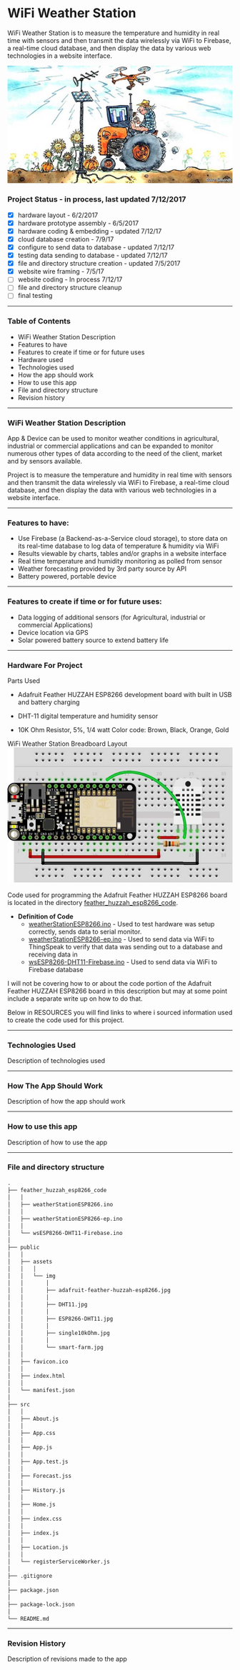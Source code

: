 # WiFi Weather Station
WiFi Weather Station is to measure the temperature and humidity in real time with sensors and then transmit the data wirelessly via WiFi to Firebase, a real-time cloud database, and then display the data by various web technologies in a website interface.

![WiFi Weather Station](public/assets/img/smart-farm.jpg)


### Project Status - in process, last updated 7/12/2017

  - [x]  hardware layout - 6/2/2017
  - [x]  hardware prototype assembly - 6/5/2017
  - [x]  hardware coding & embedding - updated 7/12/17
  - [x]  cloud database creation - 7/9/17
  - [x]  configure to send data to database - updated 7/12/17
  - [x]  testing data sending to database - updated 7/12/17
  - [x]  file and directory structure creation  - updated 7/5/2017
  - [x]  website wire framing - 7/5/17
  - [ ]  website coding - In process 7/12/17
  - [ ]  file and directory structure cleanup
  - [ ]  final testing
  
----

### Table of Contents

  -  WiFi Weather Station Description
  -  Features to have 
  -  Features to create if time or for future uses
  -  Hardware used
  -  Technologies used 
  -  How the app should work
  -  How to use this app
  -  File and directory structure
  -  Revision history
  
----

### WiFi Weather Station Description
App & Device can be used to monitor weather conditions in agricultural, industrial or commercial applications and can be expanded to monitor numerous other types of data according to the need of the client, market and by sensors available. 

Project is to measure the temperature and humidity in real time with sensors and then transmit the data wirelessly via WiFi to Firebase, a real-time cloud database, and then display the data with various web technologies in a website interface.


----

### Features to have:
- Use Firebase (a Backend-as-a-Service cloud storage), to store data on its real-time database to log data of temperature & humidity via WiFi
- Results viewable by charts, tables and/or graphs in a website interface
- Real time  temperature and humidity monitoring as polled from sensor 
- Weather forecasting provided by 3rd party source by API
- Battery powered, portable device


----

### Features to create if time or for future uses:
- Data logging of additional sensors (for Agricultural, industrial or commercial Applications)
- Device location via GPS
- Solar powered battery source to extend battery life


----

### Hardware For Project

Parts Used

  - Adafruit Feather HUZZAH ESP8266 development board with built in USB and battery charging 


  - DHT-11 digital temperature and humidity sensor


  - 10K Ohm Resistor, 5%, 1/4 watt Color code: Brown, Black, Orange, Gold  

  
  
  WiFi Weather Station Breadboard Layout  
![WiFi Weather Station Breadboard Layout](public/assets/img/ESP8266-DHT11.jpg)
	
Code used for programming the Adafruit Feather HUZZAH ESP8266 board is located in the directory  [feather_huzzah_esp8266_code](https://github.com/DKMitt/wifi_ws/tree/master/feather_huzzah_esp8266_code). 

* __Definition of Code__
  * [weatherStationESP8266.ino](https://github.com/DKMitt/wifi_ws/blob/master/feather_huzzah_esp8266_code/weatherStationESP8266.ino)  -  Used to test hardware was setup correctly, sends data to serial monitor. 
  * [weatherStationESP8266-ep.ino](https://github.com/DKMitt/wifi_ws/blob/master/feather_huzzah_esp8266_code/weatherStationESP8266-ep.ino)  -  Used to send data via WiFi to ThingSpeak to verify that data was sending out to a database and receiving data in
  * [wsESP8266-DHT11-Firebase.ino](https://github.com/DKMitt/wifi_ws/blob/master/feather_huzzah_esp8266_code/wsESP8266-DHT11-Firebase.ino)  -  Used to send data via WiFi to Firebase database


I will not be covering how to or about the code portion of the Adafruit Feather HUZZAH ESP8266 board in this description but may at some point include a separate write up on how to do that. 

Below in RESOURCES you will find links to where i sourced information used to create the code used for this project.
	
----

### Technologies Used

Description of technologies used 


----

### How The App Should Work

Description of how the app should work



----

### How to use this app

Description of how to use the app



----

### File and directory structure

```
.
├── feather_huzzah_esp8266_code
│   │
│   ├── weatherStationESP8266.ino
│   │
│   ├── weatherStationESP8266-ep.ino
│   │
│   └── wsESP8266-DHT11-Firebase.ino
│ 
├── public
│   │
│   ├── assets
│   │   │
│   │   └── img
│   │       │
│   │       ├── adafruit-feather-huzzah-esp8266.jpg
│   │       │
│   │       ├── DHT11.jpg
│   │       │
│   │       ├── ESP8266-DHT11.jpg
│   │       │
│   │       ├── single10kOhm.jpg
│   │       │
│   │       └── smart-farm.jpg
│   │
│   ├── favicon.ico
│   │
│   ├── index.html
│   │
│   └── manifest.json
│
├── src
│   │
│   ├── About.js
│   │
│   ├── App.css
│   │
│   ├── App.js
│   │
│   ├── App.test.js
│   │
│   ├── Forecast.jss
│   │
│   ├── History.js
│   │
│   ├── Home.js
│   │
│   ├── index.css
│   │
│   ├── index.js
│   │
│   ├── Location.js
│   │
│   └── registerServiceWorker.js
│ 
├── .gitignore
│
├── package.json
│
├── package-lock.json
│
└── README.md            
```
----
### Revision History 

Description of revisions made to the app


